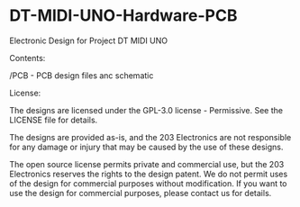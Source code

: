 # DT-MIDI-UNO-Hardware-PCB
Electronic Design for Project DT MIDI UNO

Contents:

/PCB - PCB design files anc schematic

License:

The designs are licensed under the GPL-3.0 license - Permissive. See the LICENSE file for details.

The designs are provided as-is, and the 203 Electronics are not responsible for any damage or injury that may be caused by the use of these designs.

The open source license permits private and commercial use, but the 203 Electronics reserves the rights to the design patent. We do not permit uses of the design for commercial purposes without modification. If you want to use the design for commercial purposes, please contact us for details.
